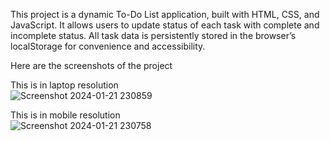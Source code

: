 This project is a dynamic To-Do List application, built with HTML, CSS, and JavaScript. 
It allows users to update status of each task with complete and incomplete status.
All task data is persistently stored in the browser’s localStorage for convenience and accessibility.  
  
Here are the screenshots of the project  
  
This is in laptop resolution  
![Screenshot 2024-01-21 230859](https://github.com/sathish0305/to-do-list/assets/109201920/10697881-64b8-4de0-97c5-a2ab6209d995)  
  
This is in mobile resolution  
![Screenshot 2024-01-21 230758](https://github.com/sathish0305/to-do-list/assets/109201920/1cc5a0b9-f6f3-490f-b975-223a0d22ccd7)
